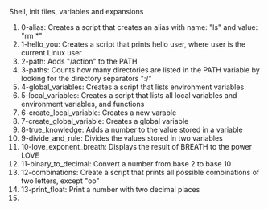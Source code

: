 Shell, init files, variables and expansions
1. 0-alias: Creates a script that creates an alias with name: "ls" and value: "rm *"
2. 1-hello_you: Creates a script that prints hello user, where user is the current Linux user
3. 2-path: Adds "/action" to the PATH
4. 3-paths: Counts how many directories are listed in the PATH variable by looking for the directory separators ":/"
5. 4-global_variables: Creates a script that lists environment variables
6. 5-local_variables: Creates a script that lists all local variables and environment variables, and functions
7. 6-create_local_variable: Creates a new varable
8. 7-create_global_variable: Creates a global variable
9. 8-true_knowledge: Adds a number to the value stored in a variable
10. 9-divide_and_rule: Divides the values stored in two variables
11. 10-love_exponent_breath: Displays the result of BREATH to the power LOVE
12. 11-binary_to_decimal: Convert a number from base 2 to base 10
13. 12-combinations: Create a script that prints all possible combinations of two letters, except "oo"
14. 13-print_float: Print a number with two decimal places
15.
